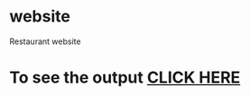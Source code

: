 
# website

Restaurant website

# To see the output [CLICK HERE](https://hrushi4.github.io/restaurant_website/assignment/module5/index.html)
